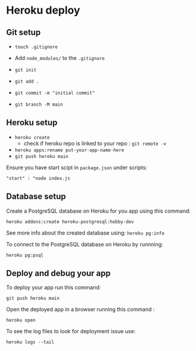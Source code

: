 # Heroku deploy

## Git setup

* `touch .gitignore`
*  Add `node_modules/` to the `.gitignore`


* `git init`
* `git add .`
* `git commit -m "initial commit"`
* `git branch -M main`


## Heroku setup

* `heroku create`
  * check if heroku repo is linked to your repo : `git remote -v`   
* `heroku apps:rename put-your-app-name-here`
* `git push heroku main`


Ensure you have start scipt in `package.json` under scripts:

`"start" : "node index.js`

## Database setup

Create a PostgreSQL database on Heroku for you app using this command: 

```
heroku addons:create heroku-postgresql:hobby-dev
```

See more info about the created database using: `heroku pg:info`

To connect to the PostgreSQL database on Heroku by runnning: 

```heroku pg:psql``` 

## Deploy and debug your app

To deploy your app run this command: 

```
git push heroku main
```

Open the deployed app in a browser running this command : 

```
heroku open
```

To see the log files to look for deployment issue use: 

```
heroku logs --tail
```





